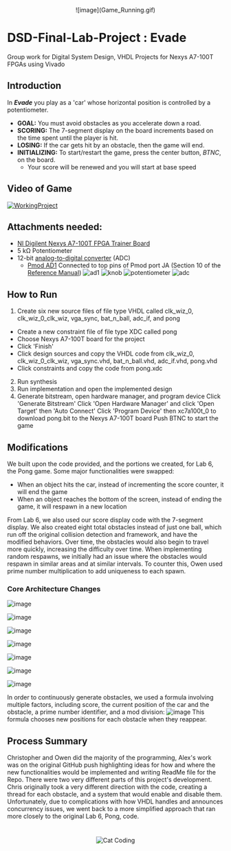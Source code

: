 <p align="center">
  ![image](Game_Running.gif)
</p>

# DSD-Final-Lab-Project : Evade
Group work for Digital System Design, VHDL Projects for Nexys A7-100T FPGAs using Vivado

## Introduction
In _**Evade**_ you play as a 'car' whose horizontal position is controlled by a potentiometer. 
* **GOAL:** You must avoid obstacles as you accelerate down a road. 
* **SCORING:** The 7-segment display on the board increments based on the time spent until the player is hit. 
* **LOSING:** If the car gets hit by an obstacle, then the game will end.
* **INITIALIZING:** To start/restart the game, press the center button, _BTNC_, on the board.
  * Your score will be renewed and you will start at base speed

## Video of Game
[![WorkingProject](https://markdown-videos-api.jorgenkh.no/url?url=https%3A%2F%2Fyoutu.be%2FKA-9__TiZo8%3Fsi%3DHlSYueoIqooJYmKL)](https://youtu.be/KA-9__TiZo8?si=HlSYueoIqooJYmKL)

## Attachments needed: 
* [NI Digilent Nexys A7-100T FPGA Trainer Board](https://store.digilentinc.com/nexys-a7-fpga-trainer-board-recommended-for-ece-curriculum/) 
* 5 k&Omega; Potentiometer
* 12-bit [analog-to-digital converter](https://en.wikipedia.org/wiki/Analog-to-digital_converter) (ADC)
  * [Pmod AD1](https://store.digilentinc.com/pmod-ad1-two-12-bit-a-d-inputs/) Connected to top pins of Pmod port JA (Section 10 of the [Reference Manual](https://reference.digilentinc.com/_media/reference/programmable-logic/nexys-a7/nexys-a7_rm.pdf))
![ad1](https://github.com/Aoli03/DSD-Final-Lab-Project/assets/98103091/ed545e78-0733-40e7-aa92-60703d478cdd)
![knob](https://github.com/Aoli03/DSD-Final-Lab-Project/assets/98103091/550d01d7-49ca-421a-8eb5-8dc8e1025038)
![potentiometer](https://github.com/Aoli03/DSD-Final-Lab-Project/assets/98103091/bd074cfc-af65-4608-83c1-67b9f7131356)
![adc](https://github.com/Aoli03/DSD-Final-Lab-Project/assets/98103091/afd477de-8d1b-43ec-8c98-96ecb9016d4c)

## How to Run
1. Create six new source files of file type VHDL called clk_wiz_0, clk_wiz_0_clk_wiz, vga_sync, bat_n_ball, adc_if, and pong
* Create a new constraint file of file type XDC called pong
* Choose Nexys A7-100T board for the project
* Click 'Finish'
* Click design sources and copy the VHDL code from clk_wiz_0, clk_wiz_0_clk_wiz, vga_sync.vhd, bat_n_ball.vhd, adc_if.vhd, pong.vhd
* Click constraints and copy the code from pong.xdc

2. Run synthesis
3. Run implementation and open the implemented design
4. Generate bitstream, open hardware manager, and program device
Click 'Generate Bitstream'
Click 'Open Hardware Manager' and click 'Open Target' then 'Auto Connect'
Click 'Program Device' then xc7a100t_0 to download pong.bit to the Nexys A7-100T board
Push BTNC to start the game

## Modifications
We built upon the code provided, and the portions we created, for Lab 6, the Pong game. Some major functionalities were swapped:
- When an object hits the car, instead of incrementing the score counter, it will end the game
- When an object reaches the bottom of the screen, instead of ending the game, it will respawn in a new location

From Lab 6, we also used our score display code with the 7-segment display.
We also created eight total obstacles instead of just one ball, which run off the original collision detection and framework, and have the modified behaviors. Over time, the obstacles would also begin to travel more quickly, increasing the difficulty over time.
When implementing random respawns, we initially had an issue where the obstacles would respawn in similar areas and at similar intervals. 
To counter this, Owen used prime number multiplication to add uniqueness to each spawn.
### Core Architecture Changes
![image](https://github.com/Aoli03/DSD-Final-Lab-Project/assets/82727581/9c019665-2c67-4cc6-8fcd-7eea6d16e4be)

![image](https://github.com/Aoli03/DSD-Final-Lab-Project/assets/82727581/b5c868c8-3daa-4212-8f7c-448fa1581e75)

![image](https://github.com/Aoli03/DSD-Final-Lab-Project/assets/82727581/c919065e-cc44-489b-8149-53cd352b94d6)

![image](https://github.com/Aoli03/DSD-Final-Lab-Project/assets/82727581/ea86322e-3d7d-492f-a5d0-d5010d016e89)

![image](https://github.com/Aoli03/DSD-Final-Lab-Project/assets/82727581/b5458365-5acf-4a4a-b4ba-a90ac9751970)

![image](https://github.com/Aoli03/DSD-Final-Lab-Project/assets/82727581/2096bc8c-c21b-48f8-9f88-63375488e316)

![image](https://github.com/Aoli03/DSD-Final-Lab-Project/assets/82727581/eef0ffc2-7cd1-439c-b064-1963e433dee0)

In order to continuously generate obstacles, we used a formula involving multiple factors, including score, the current position of the car and the obstacle, a prime number identifier, and a mod division:
![image](https://github.com/Aoli03/DSD-Final-Lab-Project/assets/98103091/6a174626-a31d-4507-95e5-4e58a3f4c471)
This formula chooses new positions for each obstacle when they reappear.


## Process Summary
Christopher and Owen did the majority of the programming, Alex's work was on the original GitHub push highlighting ideas for how and where the new functionalities would be implemented and writing ReadMe file for the Repo.
There were two very different parts of this project's development. Chris originally took a very different direction with the code, creating a thread for each obstacle, and a system that would enable and disable them. 
Unfortunately, due to complications with how VHDL handles and announces concurrency issues, we went back to a more simplified approach that ran more closely to the original Lab 6, Pong, code.
#
<p align="center">
  <img src="https://media.giphy.com/media/VekcnHOwOI5So/giphy.gif" alt="Cat Coding">
</p>
